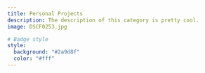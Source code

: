 ```yaml
---
title: Personal Projects
description: The description of this category is pretty cool.
image: DSCF0253.jpg

# Badge style
style:
  background: "#2a9d8f"
  color: "#fff"
---
```

